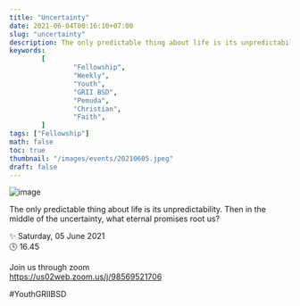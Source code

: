 ```yaml
---
title: "Uncertainty"
date: 2021-06-04T00:16:10+07:00
slug: "uncertainty"
description: The only predictable thing about life is its unpredictability. Then in the middle of the uncertainty, what eternal promises root us?
keywords:
        [
                "Fellowship",
                "Weekly",
                "Youth",
                "GRII BSD",
                "Pemuda",
                "Christian",
                "Faith",
        ]
tags: ["Fellowship"]
math: false
toc: true
thumbnail: "/images/events/20210605.jpeg"
draft: false
---
```


![image](/images/events/20210605.jpeg)

The only predictable thing about life is its unpredictability. Then in the middle of the uncertainty, what eternal promises root us?

✨ Saturday, 05 June 2021\
🕓 16.45

Join us through zoom\
https://us02web.zoom.us/j/98569521706

#YouthGRIIBSD
